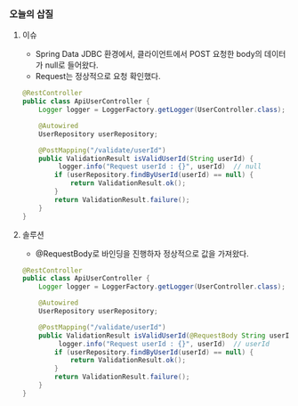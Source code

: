 ### 오늘의 삽질

1. 이슈

   - Spring Data JDBC 환경에서, 클라이언트에서 POST 요청한 body의 데이터가 null로 들어왔다.
   - Request는 정상적으로 요청 확인했다.

   ```java
   @RestController
   public class ApiUserController {
       Logger logger = LoggerFactory.getLogger(UserController.class);
   
       @Autowired
       UserRepository userRepository;
   
       @PostMapping("/validate/userId")
       public ValidationResult isValidUserId(String userId) {
         	logger.info("Request userId : {}", userId)	// null
           if (userRepository.findByUserId(userId) == null) {
               return ValidationResult.ok();
           }
           return ValidationResult.failure();
       }
   }
   ```

2. 솔루션

   - @RequestBody로 바인딩을 진행하자 정상적으로 값을 가져왔다.

   ```java
   @RestController
   public class ApiUserController {
       Logger logger = LoggerFactory.getLogger(UserController.class);
   
       @Autowired
       UserRepository userRepository;
   
       @PostMapping("/validate/userId")
       public ValidationResult isValidUserId(@RequestBody String userId) {
         	logger.info("Request userId : {}", userId)	// userId
           if (userRepository.findByUserId(userId) == null) {
               return ValidationResult.ok();
           }
           return ValidationResult.failure();
       }
   }
   ```

